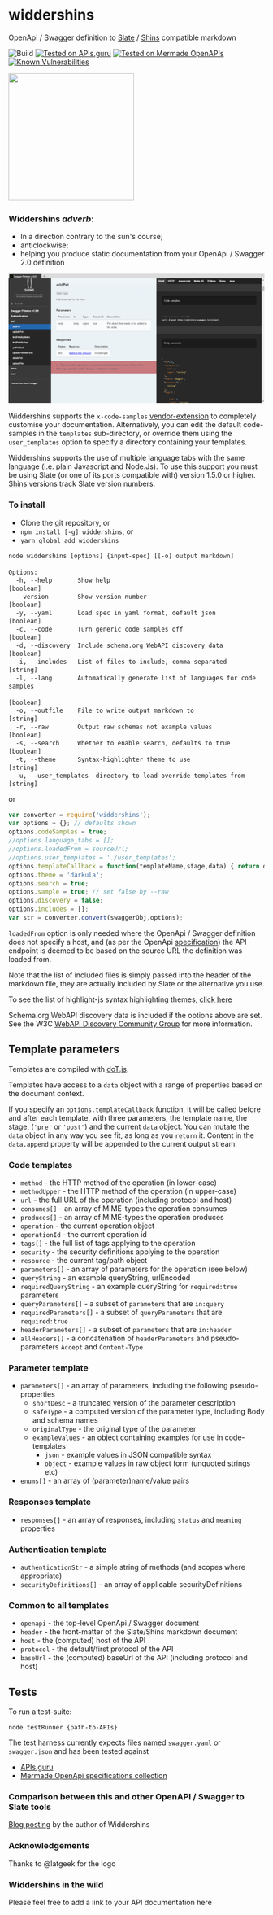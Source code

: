# widdershins
OpenApi / Swagger definition to [Slate](https://github.com/lord/slate) / 
[Shins](https://github.com/mermade/shins) compatible markdown

![Build](https://img.shields.io/travis/Mermade/widdershins.svg) [![Tested on APIs.guru](https://api.apis.guru/badges/tested_on.svg)](https://APIs.guru) [![Tested on Mermade OpenAPIs](https://mermade.github.io/openapi_optimise/tested.svg)](https://github.com/mermade/openapi_specifications)
[![Known Vulnerabilities](https://snyk.io/test/npm/widdershins/badge.svg)](https://snyk.io/test/npm/widdershins)

<img src="http://mermade.github.io/widdershins/logo.png" width="247px" height="250px" />

### Widdershins *adverb*:
* In a direction contrary to the sun's course;
* anticlockwise;
* helping you produce static documentation from your OpenApi / Swagger 2.0 definition

![Widdershins screenshot](https://github.com/Mermade/oa2s-comparison/blob/master/docs/widdershins.png?raw=true)

Widdershins supports the `x-code-samples` [vendor-extension](https://github.com/Rebilly/ReDoc/blob/master/docs/redoc-vendor-extensions.md#operation-object-vendor-extensions) to completely customise your documentation. Alternatively, you can edit the default code-samples in the `templates` sub-directory, or override them using the `user_templates` option to specify a directory containing your templates.

Widdershins supports the use of multiple language tabs with the same language (i.e. plain Javascript and Node.Js). To use this support you must be using Slate (or one of its ports compatible with) version 1.5.0 or higher. [Shins](https://github.com/mermade/shins) versions track Slate version numbers.

### To install

* Clone the git repository, or
* `npm install [-g] widdershins`, or
* `yarn global add widdershins`

````
node widdershins [options] {input-spec} [[-o] output markdown]

Options:
  -h, --help       Show help                                           [boolean]
  --version        Show version number                                 [boolean]
  -y, --yaml       Load spec in yaml format, default json              [boolean]
  -c, --code       Turn generic code samples off                       [boolean]
  -d, --discovery  Include schema.org WebAPI discovery data            [boolean]
  -i, --includes   List of files to include, comma separated            [string]
  -l, --lang       Automatically generate list of languages for code samples
                                                                       [boolean]
  -o, --outfile    File to write output markdown to                     [string]
  -r, --raw        Output raw schemas not example values               [boolean]
  -s, --search     Whether to enable search, defaults to true          [boolean]
  -t, --theme      Syntax-highlighter theme to use                      [string]
  -u, --user_templates  directory to load override templates from       [string]
````

or


````javascript
var converter = require('widdershins');
var options = {}; // defaults shown
options.codeSamples = true;
//options.language_tabs = [];
//options.loadedFrom = sourceUrl;
//options.user_templates = './user_templates';
options.templateCallback = function(templateName,stage,data) { return data };
options.theme = 'darkula';
options.search = true;
options.sample = true; // set false by --raw
options.discovery = false;
options.includes = [];
var str = converter.convert(swaggerObj,options);
````

`loadedFrom` option is only needed where the OpenApi / Swagger definition does not specify a host,
and (as per the OpenApi [specification](https://github.com/OAI/OpenAPI-Specification/blob/master/versions/2.0.md#fixed-fields)) the API endpoint is deemed to be based on the source URL
the definition was loaded from.

Note that the list of included files is simply passed into the header of the markdown file, they are actually included by Slate or the alternative you use.

To see the list of highlight-js syntax highlighting themes, [click here](https://highlightjs.org/static/demo/)

Schema.org WebAPI discovery data is included if the options above are set. See the W3C [WebAPI Discovery Community Group](https://www.w3.org/community/web-api-discovery/) for more information.

## Template parameters

Templates are compiled with [doT.js](https://github.com/olado/doT#readme).

Templates have access to a `data` object with a range of properties based on the document context.

If you specify an `options.templateCallback` function, it will be called before and after each template, with three parameters, the template name, the stage, (`'pre'` or `'post'`) and the current `data` object. You can mutate the `data` object in any way you see fit, as long as you `return` it. Content in the `data.append` property will be appended to the current output stream.

### Code templates

* `method` - the HTTP method of the operation (in lower-case)
* `methodUpper` - the HTTP method of the operation (in upper-case)
* `url` - the full URL of the operation (including protocol and host)
* `consumes[]` - an array of MIME-types the operation consumes
* `produces[]` - an array of MIME-types the operation produces
* `operation` - the current operation object
* `operationId` - the current operation id
* `tags[]` - the full list of tags applying to the operation
* `security` - the security definitions applying to the operation
* `resource` - the current tag/path object
* `parameters[]` - an array of parameters for the operation (see below)
* `queryString` - an example queryString, urlEncoded
* `requiredQueryString` - an example queryString for `required:true` parameters
* `queryParameters[]` - a subset of `parameters` that are `in:query`
* `requiredParameters[]` - a subset of `queryParameters` that are `required:true`
* `headerParameters[]` - a subset of `parameters` that are `in:header`
* `allHeaders[]` - a concatenation of `headerParameters` and pseudo-parameters `Accept` and `Content-Type`

### Parameter template

* `parameters[]` - an array of parameters, including the following pseudo-properties
    * `shortDesc` - a truncated version of the parameter description
    * `safeType` - a computed version of the parameter type, including Body and schema names
    * `originalType` - the original type of the parameter
    * `exampleValues` - an object containing examples for use in code-templates
        * `json` - example values in JSON compatible syntax
        * `object` - example values in raw object form (unquoted strings etc)
* `enums[]` - an array of (parameter)name/value pairs

### Responses template

* `responses[]` - an array of responses, including `status` and `meaning` properties

### Authentication template

* `authenticationStr` - a simple string of methods (and scopes where appropriate)
* `securityDefinitions[]` - an array of applicable securityDefinitions

### Common to all templates

* `openapi` - the top-level OpenApi / Swagger document
* `header` - the front-matter of the Slate/Shins markdown document
* `host` - the (computed) host of the API
* `protocol` - the default/first protocol of the API
* `baseUrl` - the (computed) baseUrl of the API (including protocol and host)

## Tests

To run a test-suite:

````
node testRunner {path-to-APIs}
````

The test harness currently expects files named `swagger.yaml` or `swagger.json` and has been tested
against

* [APIs.guru](https://github.com/APIs-guru/openapi-directory)
* [Mermade OpenApi specifications collection](https://github.com/mermade/openapi_specifications)

### Comparison between this and other OpenAPI / Swagger to Slate tools

[Blog posting](http://mikeralphson.github.io/openapi/2016/12/19/oa2s-comparison) by the author of Widdershins

### Acknowledgements

Thanks to @latgeek for the logo

### Widdershins in the wild

Please feel free to add a link to your API documentation here
